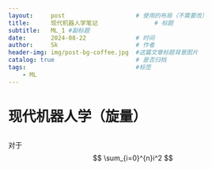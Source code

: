 ```yaml
---
layout:     post   				    # 使用的布局（不需要改）
title:      现代机器人学笔记 				# 标题 
subtitle:   ML_1 #副标题
date:       2024-08-22				# 时间
author:     Sk 						# 作者
header-img: img/post-bg-coffee.jpg 	#这篇文章标题背景图片
catalog: true 						# 是否归档
tags:								#标签
    - ML
---
```


# 现代机器人学（旋量）
##
对于 $$ \sum_{i=0}^{n}i^2 $$

